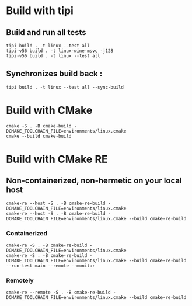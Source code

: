 # Build with tipi

## Build and run all tests
```
tipi build . -t linux --test all
tipi-v56 build . -t linux-wine-msvc -j128
tipi-v56 build . -t linux --test all
```

## Synchronizes build back : 
```
tipi build . -t linux --test all --sync-build
```

# Build with CMake

```
cmake -S . -B cmake-build -DCMAKE_TOOLCHAIN_FILE=environments/linux.cmake
cmake --build cmake-build
```

# Build with CMake RE

## Non-containerized, non-hermetic on your local host
```
cmake-re --host -S . -B cmake-re-build -DCMAKE_TOOLCHAIN_FILE=environments/linux.cmake
cmake-re --host -S . -B cmake-re-build -DCMAKE_TOOLCHAIN_FILE=environments/linux.cmake --build cmake-re-build
```

### Containerized
```
cmake-re -S . -B cmake-re-build -DCMAKE_TOOLCHAIN_FILE=environments/linux.cmake
cmake-re -S . -B cmake-re-build -DCMAKE_TOOLCHAIN_FILE=environments/linux.cmake --build cmake-re-build --run-test main --remote --monitor
```

### Remotely
```
cmake-re --remote -S . -B cmake-re-build -DCMAKE_TOOLCHAIN_FILE=environments/linux.cmake --build cmake-re-build 
```

